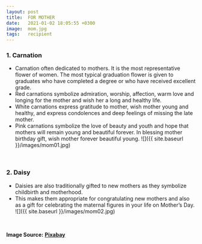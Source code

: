 ```yaml
---
layout: post
title:  FOR MOTHER
date:   2021-01-02 18:05:55 +0300
image:  mom.jpg
tags:   recipient
---
```

### 1. Carnation
* Carnation often dedicated to mothers. It is the most representative flower of women. The most typical graduation flower is given to graduates who have completed a degree or who have received excellent grade.
* Red carnations symbolize admiration, worship, affection, warm love and longing for the mother and wish her a long and healthy life.
* White carnations express gratitude to mother, wish mother young and healthy, and express condolences and deep feelings of missing the late mother.
* Pink carnations symbolize the love of beauty and youth and hope that mothers will remain young and beautiful forever. In blessing mother birthday gift, wish mother forever beautiful young.
![]({{ site.baseurl }}/images/mom01.jpg)
<br>

### 2. Daisy
* Daisies are also traditionally gifted to new mothers as they symbolize childbirth and motherhood.
* This makes them appropriate for congratulating new mothers and also as a gift for celebrating the maternal figures in your life on Mother’s Day.
![]({{ site.baseurl }}/images/mom02.jpg)
<br>

__Image Source:__ <a href="https://pixabay.com/">__Pixabay__</a>
